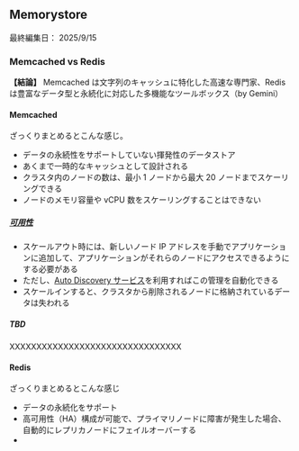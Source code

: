 ## Memorystore

最終編集日： 2025/9/15

### Memcached vs Redis

**【結論】**
Memcached は文字列のキャッシュに特化した高速な専門家、Redis は豊富なデータ型と永続化に対応した多機能なツールボックス（by Gemini）

#### Memcached

ざっくりまとめるとこんな感じ。

* データの永続性をサポートしていない揮発性のデータストア
* あくまで一時的なキャッシュとして設計される
* クラスタ内のノードの数は、最小 1 ノードから最大 20 ノードまでスケーリングできる
* ノードのメモリ容量や vCPU 数をスケーリングすることはできない

##### [可用性](https://cloud.google.com/memorystore/docs/memcached/scale-instances?hl=ja)

* スケールアウト時には、新しいノード IP アドレスを手動でアプリケーションに追加して、アプリケーションがそれらのノードにアクセスできるようにする必要がある
* ただし、[Auto Discovery サービス](https://cloud.google.com/memorystore/docs/memcached/about-auto-discovery?hl=ja)を利用すればこの管理を自動化できる
* スケールインすると、クラスタから削除されるノードに格納されているデータは失われる

##### TBD

XXXXXXXXXXXXXXXXXXXXXXXXXXXXXXXX

#### Redis

ざっくりまとめるとこんな感じ

* データの永続化をサポート
* 高可用性（HA）構成が可能で、プライマリノードに障害が発生した場合、自動的にレプリカノードにフェイルオーバーする
* 

